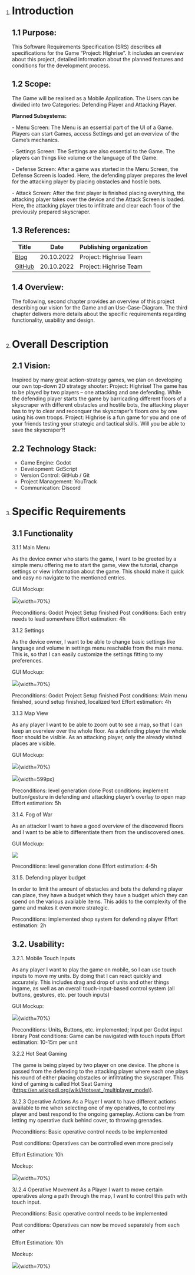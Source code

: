 1. # **Introduction**

   ## **1.1 Purpose:**

   This Software Requirements Specification (SRS) describes all specifications for the Game “Project: Highrise”. It includes an overview about this project, detailed information about the planned features and conditions for the development process.

   ## 1.2 Scope:

   The Game will be realised as a Mobile Application.
   The Users can be divided into two Categories: Defending Player and Attacking Player.

   **Planned Subsystems:**

   \- Menu Screen:
   The Menu is an essential part of the UI of a Game. Players can start Games, access Settings and get an overview of the Game’s mechanics.

   \- Settings Screen:
   The Settings are also essential to the Game. The players can things like volume or the language of the Game.

   \- Defense Screen:
   After a game was started in the Menu Screen, the Defense Screen is loaded. Here, the defending player prepares the level for the attacking player by placing obstacles and hostile bots.

   \- Attack Screen:
   After the first player is finished placing everything, the attacking player takes over the device and the Attack Screen is loaded. Here, the attacking player tries to infiltrate and clear each floor of the previously prepared skyscraper.

   ## 1.3 References:

   | **Title** | **Date** | **Publishing organization** |
   | --- | --- | --- |
   | [Blog](https://medium.com/@projecthighrise) | 20.10.2022 | Project: Highrise Team |
   | [GitHub](https://github.com/cesarandr/highrise) | 20.10.2022 | Project: Highrise Team |

   ## 1.4 Overview:

   The following, second chapter provides an overview of this project describing our vision for the Game and an Use-Case-Diagram. The third chapter delivers more details about the specific requirements regarding functionality, usability and design.

   

   

2. # Overall Description

   ## 2.1 Vision:

   Inspired by many great action-strategy games, we plan on developing our own top-down 2D strategy shooter: Project: Highrise! The game has to be played by two players – one attacking and one defending. While the defending player starts the game by barricading different floors of a skyscraper with different obstacles and hostile bots, the attacking player has to try to clear and reconquer the skyscraper’s floors one by one using his own troops. Project: Highrise is a fun game for you and one of your friends testing your strategic and tactical skills. Will you be able to save the skyscraper?!

   ## 2.2 Technology Stack:

   * Game Engine: Godot
   * Development: GdScript
   * Version Control: GitHub / Git
   * Project Management: YouTrack
   * Communication: Discord

     

     

3. # Specific Requirements

   ## 3.1 Functionality
   3\.1.1 Main Menu

   As the device owner who starts the game, I want to be greeted by a simple menu offering me to start the game, view the tutorial, change settings or view information about the game. This should make it quick and easy no navigate to the mentioned entries.

   GUI Mockup:

   ![](pictures/image3.png){width=70%}

   Preconditions: Godot Project Setup finished
   Post conditions: Each entry needs to lead somewhere
   Effort estimation: 4h

   3\.1.2 Settings

   As the device owner, I want to be able to change basic settings like language and volume in settings menu reachable from the main menu. This is, so that I can easily customize the settings fitting to my preferences.

   GUI Mockup:

   ![](pictures/image4.png){width=70%}

   Preconditions: Godot Project Setup finished
   Post conditions: Main menu finished, sound setup finished, localized text
   Effort estimation: 4h

   3\.1.3 Map View

   As any player I want to be able to zoom out to see a map, so that I can keep an overview over the whole floor. As a defending player the whole floor should be visible. As an attacking player, only the already visited places are visible.

   GUI Mockup:

   ![](pictures/image.png){width=70%}

   ![](pictures/image1.png){width=599px}

   Preconditions: level generation done
   Post conditions: implement button/gesture in defending and attacking player’s overlay to open map
   Effort estimation: 5h

   3\.1.4. Fog of War

   As an attacker I want to have a good overview of the discovered floors and I want to be able to differentiate them from the undiscovered ones.

   GUI Mockup:

   ![](pictures/image2.png)

   Preconditions: level generation done
   Effort estimation: 4-5h

   3\.1.5. Defending player budget

   In order to limit the amount of obstacles and bots the defending player can place, they have a budget which they have a budget which they can spend on the various available items. This adds to the complexity of the game and makes it even more strategic.

   Preconditions: implemented shop system for defending player
   Effort estimation: 2h

   ## 3.2. Usability:

   3\.2.1. Mobile Touch Inputs

   As any player I want to play the game on mobile, so I can use touch inputs to move my units. By doing that I can react quickly and accurately. This includes drag and drop of units and other things ingame, as well as an overall touch-input-based control system (all buttons, gestures, etc. per touch inputs)

   GUI Mockup:

   ![](pictures/MTIGM.png){width=70%}

   Preconditions: Units, Buttons, etc. implemented; Input per Godot input library
   Post conditions: Game can be navigated with touch inputs
   Effort estimation: 10-15m per unit

   3\.2.2 Hot Seat Gaming

   The game is being played by two player on one device. The phone is passed from the defending to the attacking player where each one plays his round of either placing obstacles or infiltrating the skyscraper. This kind of gaming is called Hot Seat Gaming (<https://en.wikipedi.org/wiki/Hotseat_(multiplayer_mode)>).

   3/.2.3 Operative Actions 
   As a Player I want to have different actions available to me when selecting one of my operatives, to control my player and best respond to         the ongoing gameplay.
   Actions can be from letting my operative duck behind cover, to throwing grenades.
      
   Preconditions: Basic operative control needs to be implemented
      
   Post conditions: Operatives can be controlled even more precisely
      
   Effort Estimation: 10h
      
   Mockup:

   ![](pictures/PlayerActions.png){width=70%}

   3/.2.4 Operative Movement 
   As a Player I want to move certain operatives along a path through the map, I want to control this path with touch input.
      
   Preconditions: Basic operative control needs to be implemented
      
   Post conditions: Operatives can now be moved separately from each other
      
   Effort Estimation: 10h
      
   Mockup:

   ![](pictures/PlayerMovement.png){width=70%}
